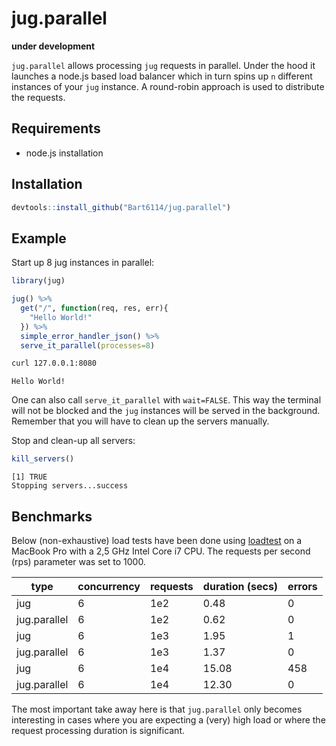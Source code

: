 # jug.parallel

**under development**

`jug.parallel` allows processing `jug` requests in parallel. Under the hood it launches a node.js based load balancer which in turn spins up `n` different instances of your `jug` instance. A round-robin approach is used to distribute the requests.

## Requirements

- node.js installation

## Installation

```r
devtools::install_github("Bart6114/jug.parallel")
```

## Example

Start up 8 jug instances in parallel:

```r
library(jug)

jug() %>%
  get("/", function(req, res, err){
    "Hello World!"
  }) %>%
  simple_error_handler_json() %>%
  serve_it_parallel(processes=8)
```

```sh
curl 127.0.0.1:8080
```
```
Hello World!
```

One can also call `serve_it_parallel` with `wait=FALSE`. This way the terminal will not be blocked and the `jug` instances will be served in the background. Remember that you will have to clean up the servers manually.

Stop and clean-up all servers:
```r
kill_servers()
```
```
[1] TRUE
Stopping servers...success
```

## Benchmarks

Below (non-exhaustive) load tests have been done using [loadtest](https://www.npmjs.com/package/loadtest) on a MacBook Pro with a 2,5 GHz Intel Core i7 CPU. The requests per second (rps) parameter was set to 1000.

| type         | concurrency | requests | duration (secs) | errors |
|--------------|-------------|----------|-----------------|--------|
| jug          | 6           | 1e2      | 0.48            | 0      |
| jug.parallel | 6           | 1e2      | 0.62            | 0      |
| jug          | 6           | 1e3      | 1.95            | 1      |
| jug.parallel | 6           | 1e3      | 1.37            | 0      |
| jug          | 6           | 1e4      | 15.08           | 458    |
| jug.parallel | 6           | 1e4      | 12.30           | 0      |

The most important take away here is that `jug.parallel` only becomes interesting in cases where you are expecting a (very) high load or where the request processing duration is significant.
